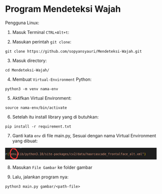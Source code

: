 Program Mendeteksi Wajah
=====

Pengguna Linux:


1. Masuk Terminal `CTRL+Alt+t`:

2. Masukan perintah `git clone`:
```
git clone https://github.com/sopyansyauri/Mendeteksi-Wajah.git
```

3. Masuk directory:
```
cd Mendeteksi-Wajah/
```

4. Membuat `Virtual-Environment` Python:
```
python3 -m venv nama-env
```

5. Aktifkan Virtual Environment:
```
source nama-env/bin/activate
```

6. Setelah itu install library yang di butuhkan:
```
pip install -r requirement.txt
```

7. Ganti kata `env` di file main.py, Sesuai dengan nama Virtual Environment yang dibuat:
<img src="gambar/edit.png">

8. Masukan `File Gambar` ke folder gambar

9. Lalu, jalankan program nya:
```
python3 main.py gambar/<path-file>
```